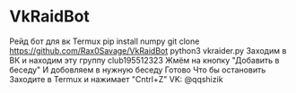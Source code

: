 # VkRaidBot
Рейд бот для вк
Termux
pip install numpy
git clone https://github.com/Rax0Savage/VkRaidBot
python3 vkraider.py
Заходим в ВК и находим эту группу
club195512323
Жмём на кнопку "Добавить в беседу"
И добовляем в нужную беседу Готово
Что бы остановить
Заходите в Termux и нажимает "Cntrl+Z"
VK: @qqshizik



